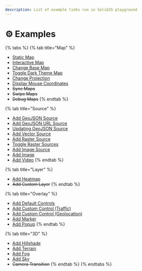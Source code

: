 ```yaml
---
description: List of example links run in SolidJS playground
---
```


# ⚙ Examples

{% tabs %}
{% tab title="Map" %}
* [Static Map](https://stackblitz.com/edit/vitejs-vite-jzpxth?embed=1&file=src%2FApp.tsx)
* [Interactive Map](https://stackblitz.com/edit/vitejs-vite-eaujcp?embed=1&file=src%2FApp.tsx)
* [Change Base Map](https://stackblitz.com/edit/vitejs-vite-ihugtr?embed=1&file=src%2FApp.tsx)
* [Toggle Dark Theme Map](https://stackblitz.com/edit/vitejs-vite-8vg2bv?embed=1&file=src%2FApp.tsx)
* [Change Projection](https://stackblitz.com/edit/vitejs-vite-9j6tet?embed=1&file=src%2FApp.tsx)
* [Display Mouse Coordinates](https://stackblitz.com/edit/vitejs-vite-asubdn?embed=1&file=src%2FApp.tsx)
* ~~Sync Maps~~
* ~~Swipe Maps~~
* ~~Debug Maps~~
{% endtab %}

{% tab title="Source" %}
* [Add GeoJSON Source](https://stackblitz.com/edit/vitejs-vite-v2pdmp?embed=1&file=src%2FApp.tsx)
* [Add GeoJSON URL Source](https://stackblitz.com/edit/vitejs-vite-xwrjl6?embed=1&file=src%2FApp.tsx)
* [Updating GeoJSON Source](https://stackblitz.com/edit/vitejs-vite-8f9bvj?embed=1&file=src%2FApp.tsx)
* [Add Vector Source](https://stackblitz.com/edit/vitejs-vite-m6fcv4?embed=1&file=src%2FApp.tsx)
* [Add Raster Source](https://stackblitz.com/edit/vitejs-vite-ubpq6r?embed=1&file=src%2FApp.tsx)
* [Toggle Raster Sources](https://stackblitz.com/edit/vitejs-vite-9agkbc?embed=1&file=src%2FApp.tsx)
* [Add Image Source](https://stackblitz.com/edit/vitejs-vite-zjcibt?embed=1&file=src%2FApp.tsx)
* [Add Image](https://stackblitz.com/edit/vitejs-vite-78om3j?embed=1&file=src%2FApp.tsx)
* [Add Video](https://stackblitz.com/edit/vitejs-vite-8usoyy?embed=1&file=src%2FApp.tsx)
{% endtab %}

{% tab title="Layer" %}
* [Add Heatmap](https://stackblitz.com/edit/vitejs-vite-8usoyy?embed=1&file=src%2FApp.tsx)
* ~~Add Custom Layer~~
{% endtab %}

{% tab title="Overlay" %}
* [Add Default Controls](https://stackblitz.com/edit/vitejs-vite-1fqn8r?embed=1&file=src%2FApp.tsx)
* [Add Custom Control (Traffic)](https://stackblitz.com/edit/vitejs-vite-qyle4c?embed=1&file=src%2FApp.tsx)
* [Add Custom Control (Geolocation)](https://stackblitz.com/edit/vitejs-vite-a9dcmt?embed=1&file=src%2FApp.tsx)
* [Add Marker](https://stackblitz.com/edit/vitejs-vite-uhvcjb?embed=1&file=src%2FApp.tsx)
* [Add Popup](https://stackblitz.com/edit/vitejs-vite-2xg2ax?embed=1&file=src%2FApp.tsx)
{% endtab %}

{% tab title="3D" %}
* [Add Hillshade](https://stackblitz.com/edit/vitejs-vite-olmxgv?embed=1&file=src%2FApp.tsx)
* [Add Terrain](https://stackblitz.com/edit/vitejs-vite-cebu9z?embed=1&file=src%2FApp.tsx)
* [Add Fog](https://stackblitz.com/edit/vitejs-vite-qwrxxa?embed=1&file=src%2FApp.tsx)
* [Add Sky](https://stackblitz.com/edit/vitejs-vite-o7c35q?embed=1&file=src%2FApp.tsx)
* ~~Camera Transition~~
{% endtab %}
{% endtabs %}
